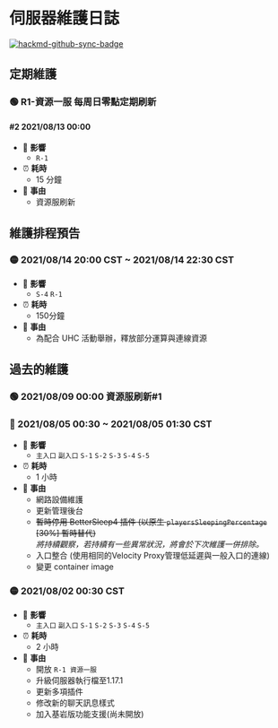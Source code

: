 # 伺服器維護日誌

[![hackmd-github-sync-badge](https://hackmd.io/6all3-thSN6ITI5STobGxg/badge)](https://hackmd.io/6all3-thSN6ITI5STobGxg)

## 定期維護

### 🟢 R1-資源一服 每周日零點定期刷新

#### #2 2021/08/13 00:00

- 🚧 **影響**
  - `R-1`
- ⏰ **耗時**
  - 15 分鐘
- 📑 **事由**
  - 資源服刷新

## 維護排程預告

### 🟡 2021/08/14 20:00 CST ~ 2021/08/14 22:30 CST

- 🚧 **影響** 
  - `S-4` `R-1`
- ⏰ **耗時**
  - 150分鐘
- 📑 **事由**
  - 為配合 UHC 活動舉辦，釋放部分運算與連線資源

## 過去的維護

### 🟢 2021/08/09 00:00 資源服刷新#1

### 🔴 2021/08/05 00:30 ~ 2021/08/05 01:30 CST
  
- 🚧 **影響**
  - `主入口` `副入口` `S-1` `S-2` `S-3` `S-4` `S-5`
- ⏰ **耗時**
  - 1 小時
- 📑 **事由**
  - 網路設備維護
  - 更新管理後台
  - ~~暫時停用 BetterSleep4 插件 (以原生 `playersSleepingPercentage` [30%] 暫時替代)~~
<br>_將持續觀察，若持續有一些異常狀況，將會於下次維護一併排除。_</br>
  - 入口整合 (使用相同的Velocity Proxy管理低延遲與一般入口的連線)
  - 變更 container image

### 🟡 2021/08/02 00:30 CST

- 🚧 **影響**
  - `主入口` `副入口` `S-1` `S-2` `S-3` `S-4` `S-5`
- ⏰ **耗時**
  - 2 小時
- 📑 **事由**
  - 開放 `R-1 資源一服`
  - 升級伺服器執行檔至1.17.1
  - 更新多項插件
  - 修改新的聊天訊息樣式
  - 加入基岩版功能支援(尚未開放)
